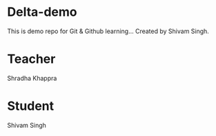 # Delta-demo
This is demo repo for Git &amp; Github learning...
Created by Shivam Singh.

# Teacher
Shradha Khappra

# Student
Shivam Singh
